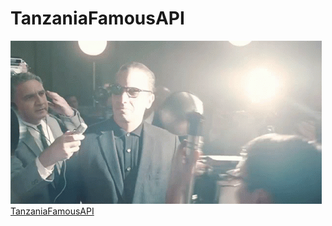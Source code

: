 # TanzaniaFamousAPI

![famous](image.png)
[TanzaniaFamousAPI](https://github.com/Henryle-hd/TanzaniaFamousAPI.git)
